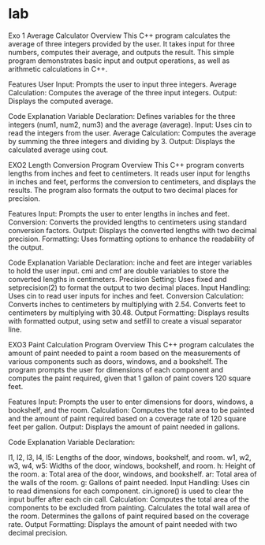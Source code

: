# lab
Exo 1 Average Calculator
Overview
This C++ program calculates the average of three integers provided by the user. 
It takes input for three numbers, computes their average, and outputs the result. 
This simple program demonstrates basic input and output operations, as well as arithmetic calculations in C++.

Features
User Input: Prompts the user to input three integers.
Average Calculation: Computes the average of the three input integers.
Output: Displays the computed average.

Code Explanation
Variable Declaration: Defines variables for the three integers (num1, num2, num3) and the average (average).
Input: Uses cin to read the integers from the user.
Average Calculation: Computes the average by summing the three integers and dividing by 3.
Output: Displays the calculated average using cout.

EXO2 Length Conversion Program
Overview
This C++ program converts lengths from inches and feet to centimeters. 
It reads user input for lengths in inches and feet, performs the conversion to centimeters, and displays the results.
The program also formats the output to two decimal places for precision.

Features
Input: Prompts the user to enter lengths in inches and feet.
Conversion: Converts the provided lengths to centimeters using standard conversion factors.
Output: Displays the converted lengths with two decimal precision.
Formatting: Uses formatting options to enhance the readability of the output.

Code Explanation
Variable Declaration:
inche and feet are integer variables to hold the user input.
cmi and cmf are double variables to store the converted lengths in centimeters.
Precision Setting:
Uses fixed and setprecision(2) to format the output to two decimal places.
Input Handling:
Uses cin to read user inputs for inches and feet.
Conversion Calculation:
Converts inches to centimeters by multiplying with 2.54.
Converts feet to centimeters by multiplying with 30.48.
Output Formatting:
Displays results with formatted output, using setw and setfill to create a visual separator line.

EXO3  Paint Calculation Program
Overview
This C++ program calculates the amount of paint needed to paint a room based on the measurements of various components such as doors, windows, and a bookshelf.
The program prompts the user for dimensions of each component and computes the paint required, given that 1 gallon of paint covers 120 square feet.

Features
Input: Prompts the user to enter dimensions for doors, windows, a bookshelf, and the room.
Calculation: Computes the total area to be painted and the amount of paint required based on a coverage rate of 120 square feet per gallon.
Output: Displays the amount of paint needed in gallons.

Code Explanation
Variable Declaration:

l1, l2, l3, l4, l5: Lengths of the door, windows, bookshelf, and room.
w1, w2, w3, w4, w5: Widths of the door, windows, bookshelf, and room.
h: Height of the room.
a: Total area of the door, windows, and bookshelf.
ar: Total area of the walls of the room.
g: Gallons of paint needed.
Input Handling:
Uses cin to read dimensions for each component.
cin.ignore() is used to clear the input buffer after each cin call.
Calculation:
Computes the total area of the components to be excluded from painting.
Calculates the total wall area of the room.
Determines the gallons of paint required based on the coverage rate.
Output Formatting:
Displays the amount of paint needed with two decimal precision.
